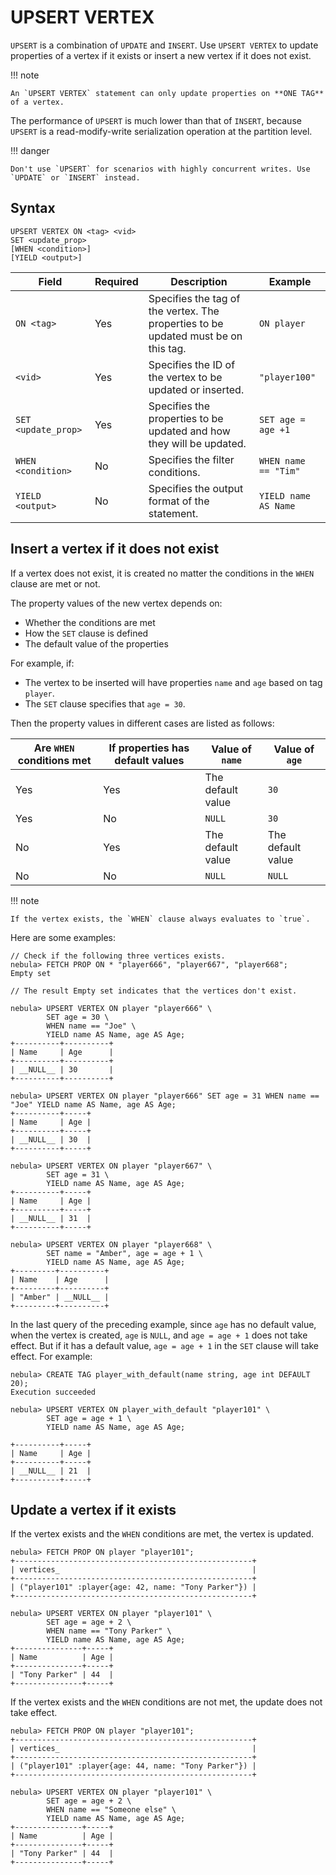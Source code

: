 # UPSERT VERTEX

`UPSERT` is a combination of `UPDATE` and `INSERT`. Use `UPSERT VERTEX` to update properties of a vertex if it exists or insert a new vertex if it does not exist.

!!! note

    An `UPSERT VERTEX` statement can only update properties on **ONE TAG** of a vertex.

The performance of `UPSERT` is much lower than that of `INSERT`, because `UPSERT` is a read-modify-write serialization operation at the partition level.

!!! danger

    Don't use `UPSERT` for scenarios with highly concurrent writes. Use `UPDATE` or `INSERT` instead.

## Syntax

```ngql
UPSERT VERTEX ON <tag> <vid>
SET <update_prop>
[WHEN <condition>]
[YIELD <output>]
```

| Field | Required | Description | Example |
|-|-|-|-|
| `ON <tag>` | Yes | Specifies the tag of the vertex. The properties to be updated must be on this tag. | `ON player` |
| `<vid>` | Yes | Specifies the ID of the vertex to be updated or inserted. | `"player100"` |
| `SET <update_prop>` | Yes | Specifies the properties to be updated and how they will be updated. | `SET age = age +1` |
| `WHEN <condition>` | No | Specifies the filter conditions. | `WHEN name == "Tim"` |
|`YIELD <output>`| No | Specifies the output format of the statement. | `YIELD name AS Name` |

## Insert a vertex if it does not exist

If a vertex does not exist, it is created no matter the conditions in the `WHEN` clause are met or not.

The property values of the new vertex depends on:

* Whether the conditions are met
* How the `SET` clause is defined
* The default value of the properties

For example, if:

* The vertex to be inserted will have properties `name` and `age` based on tag `player`.
* The `SET` clause specifies that `age = 30`.

Then the property values in different cases are listed as follows:

| Are `WHEN` conditions met | If properties has default values | Value of `name` | Value of `age` |
| - | - | - | - |
| Yes | Yes | The default value | `30` |
| Yes | No | `NULL` | `30` |
| No | Yes | The default value | The default value |
| No | No | `NULL` | `NULL` |

!!! note

    If the vertex exists, the `WHEN` clause always evaluates to `true`.

Here are some examples:

```ngql
// Check if the following three vertices exists.
nebula> FETCH PROP ON * "player666", "player667", "player668";
Empty set

// The result Empty set indicates that the vertices don't exist.

nebula> UPSERT VERTEX ON player "player666" \
        SET age = 30 \
        WHEN name == "Joe" \
        YIELD name AS Name, age AS Age;
+----------+----------+
| Name     | Age      |
+----------+----------+
| __NULL__ | 30       |
+----------+----------+

nebula> UPSERT VERTEX ON player "player666" SET age = 31 WHEN name == "Joe" YIELD name AS Name, age AS Age;
+----------+-----+
| Name     | Age |
+----------+-----+
| __NULL__ | 30  |
+----------+-----+

nebula> UPSERT VERTEX ON player "player667" \
        SET age = 31 \
        YIELD name AS Name, age AS Age;
+----------+-----+
| Name     | Age |
+----------+-----+
| __NULL__ | 31  |
+----------+-----+

nebula> UPSERT VERTEX ON player "player668" \
        SET name = "Amber", age = age + 1 \
        YIELD name AS Name, age AS Age;
+---------+----------+
| Name    | Age      |
+---------+----------+
| "Amber" | __NULL__ |
+---------+----------+
```

In the last query of the preceding example, since `age` has no default value, when the vertex is created, `age` is `NULL`, and `age = age + 1` does not take effect. But if it has a default value, `age = age + 1` in the `SET` clause will take effect. For example:

```ngql
nebula> CREATE TAG player_with_default(name string, age int DEFAULT 20);
Execution succeeded

nebula> UPSERT VERTEX ON player_with_default "player101" \
        SET age = age + 1 \
        YIELD name AS Name, age AS Age;

+----------+-----+
| Name     | Age |
+----------+-----+
| __NULL__ | 21  |
+----------+-----+
```

## Update a vertex if it exists

If the vertex exists and the `WHEN` conditions are met, the vertex is updated.

```ngql
nebula> FETCH PROP ON player "player101";
+-----------------------------------------------------+
| vertices_                                           |
+-----------------------------------------------------+
| ("player101" :player{age: 42, name: "Tony Parker"}) |
+-----------------------------------------------------+

nebula> UPSERT VERTEX ON player "player101" \
        SET age = age + 2 \
        WHEN name == "Tony Parker" \
        YIELD name AS Name, age AS Age;
+---------------+-----+
| Name          | Age |
+---------------+-----+
| "Tony Parker" | 44  |
+---------------+-----+
```

If the vertex exists and the `WHEN` conditions are not met, the update does not take effect.

```ngql
nebula> FETCH PROP ON player "player101";
+-----------------------------------------------------+
| vertices_                                           |
+-----------------------------------------------------+
| ("player101" :player{age: 44, name: "Tony Parker"}) |
+-----------------------------------------------------+

nebula> UPSERT VERTEX ON player "player101" \
        SET age = age + 2 \
        WHEN name == "Someone else" \
        YIELD name AS Name, age AS Age;
+---------------+-----+
| Name          | Age |
+---------------+-----+
| "Tony Parker" | 44  |
+---------------+-----+
```
